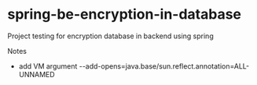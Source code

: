# spring-be-encryption-in-database
Project testing for encryption database in backend using spring

Notes
* add VM argument --add-opens=java.base/sun.reflect.annotation=ALL-UNNAMED
